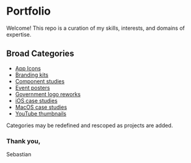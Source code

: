 # **Portfolio**

Welcome! This repo is a curation of my skills, interests, and domains of expertise.

## **Broad Categories**
- [App Icons](./graphic_design/app_icons)
- [Branding kits](./graphic_design/brand_kits)
- [Component studies](./graphic_design/component_studies)
- [Event posters](./graphic_design/event_posters)
- [Government logo reworks](./graphic_design/government_logo_reworks)
- [iOS case studies](./graphic_design/iOS_case_studies)
- [MacOS case studies](./graphic_design/MacOS_case_studies)
- [YouTube thumbnails](./graphic_design/youtube_thumbnails)
  
Categories may be redefined and rescoped as projects are added.

### Thank you,
Sebastian
